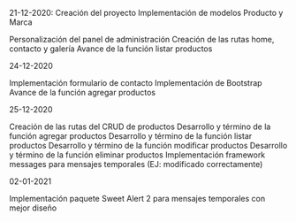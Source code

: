 21-12-2020:
Creación del proyecto
Implementación de modelos Producto y Marca

Personalización del panel de administración
Creación de las rutas home, contacto y galería
Avance de la función listar productos


24-12-2020

Implementación formulario de contacto
Implementación de Bootstrap
Avance de la función agregar productos

25-12-2020

Creación de las rutas del CRUD de productos
Desarrollo y término de la función agregar productos
Desarrollo y término de la función listar productos
Desarrollo y término de la función modificar productos
Desarrollo y término de la función eliminar productos
Implementación framework messages para mensajes temporales (EJ: modificado correctamente)

02-01-2021

Implementación paquete Sweet Alert 2 para mensajes temporales con mejor diseño
